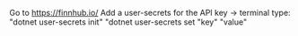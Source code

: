 Go to https://finnhub.io/
Add a user-secrets for the API key
  -> terminal type:  
        "dotnet user-secrets init"
        "dotnet user-secrets set "key" "value"
